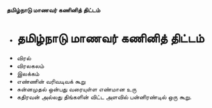 **தமிழ்நாடு மாணவர் கணினித் திட்டம்**
- # தமிழ்நாடு மாணவர் கணினித் திட்டம்
- விரல்
- விரலகலம்
- இலக்கம்
- எண்ணின் வரிவடிவக் கூறு
- சுன்னமுதல் ஒன்பது வரையுள்ள எண்மான உரு
- கதிரவன்  அல்லது திங்களின் விட்ட அளவில் பன்னிரண்டில் ஒரு கூறு.

